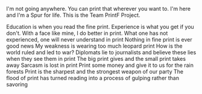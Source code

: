I'm not going anywhere. You can print that wherever you want to. I'm here and I'm a Spur for life.
This is the Team PrintF Project.

Education is when you read the fine print. Experience is what you get if you don't.
With a face like mine, I do better in print.
What one has not experienced, one will never understand in print
Nothing in fine print is ever good news
My weakness is wearing too much leopard print
How is the world ruled and led to war? Diplomats lie to journalists and believe these lies when they see them in print
The big print gives and the small print takes away
Sarcasm is lost in print
Print some money and give it to us for the rain forests
Print is the sharpest and the strongest weapon of our party
The flood of print has turned reading into a process of gulping rather than savoring
